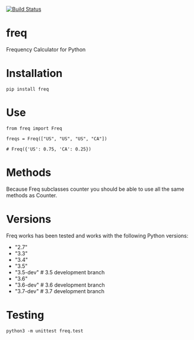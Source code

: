 [![Build Status](https://travis-ci.org/DanielJDufour/freq.svg?branch=master)](https://travis-ci.org/DanielJDufour/freq)

# freq
Frequency Calculator for Python

# Installation
```
pip install freq
```

# Use
```
from freq import Freq

freqs = Freq(["US", "US", "US", "CA"])

# Freq({'US': 0.75, 'CA': 0.25})
```

# Methods
Because Freq subclasses counter you should be able to use all the same methods as Counter.

# Versions
Freq works has been tested and works with the following Python versions:
- "2.7"
- "3.3"
- "3.4"
- "3.5"
- "3.5-dev"  # 3.5 development branch
- "3.6"
- "3.6-dev"  # 3.6 development branch
- "3.7-dev"  # 3.7 development branch

# Testing
```
python3 -m unittest freq.test
```
